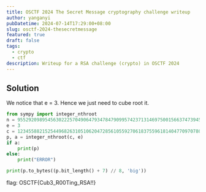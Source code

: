 ```yaml
---
title: OSCTF 2024 The Secret Message cryptography challenge writeup
author: yanganyi
pubDatetime: 2024-07-14T17:29:00+08:00
slug: osctf-2024-thesecretmessage
featured: true
draft: false
tags:
  - crypto
  - ctf
description: Writeup for a RSA challenge (crypto) in OSCTF 2024
---
```



## Solution

We notice that e = 3. Hence we just need to cube root it.

```python
from sympy import integer_nthroot
n = 9552920989545630222570490647934784790995742371314697500156637473945512219140487351
e = 3
c = 1234558821525449682631051062047285610559270618375596181404770970780385739
p, a = integer_nthroot(c, e)
if a:
    print(p)
else:
    print("ERROR")

print(p.to_bytes((p.bit_length() + 7) // 8, 'big'))
```

flag: OSCTF{Cub3_R00Ting_RSA!!}